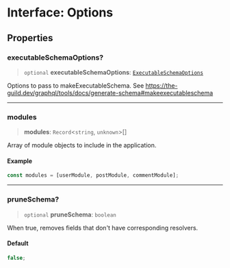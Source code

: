 # Interface: Options

## Properties

### executableSchemaOptions?

> `optional` **executableSchemaOptions**: [`ExecutableSchemaOptions`](../type-aliases/ExecutableSchemaOptions.md)

Options to pass to makeExecutableSchema. See https://the-guild.dev/graphql/tools/docs/generate-schema#makeexecutableschema

---

### modules

> **modules**: `Record`\<`string`, `unknown`\>[]

Array of module objects to include in the application.

#### Example

```typescript
const modules = [userModule, postModule, commentModule];
```

---

### pruneSchema?

> `optional` **pruneSchema**: `boolean`

When true, removes fields that don't have corresponding resolvers.

#### Default

```ts
false;
```
